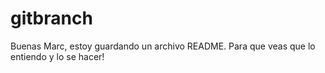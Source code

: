 # gitbranch

Buenas Marc, estoy guardando un archivo README. Para que veas que lo entiendo y lo se hacer!